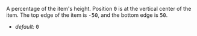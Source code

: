 A percentage of the item's height. Position <samp class="number">0</samp> is at the vertical center of the item. The top edge of the item is <samp class="number">-50</samp>, and the bottom edge is <samp class="number">50</samp>.

* _default:_ <samp class="number">0</samp>